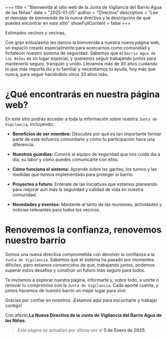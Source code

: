 +++
title = "Bienvenida al sitio web de la Junta de Vigilancia del Barrio Agua de las Niñas"
date = "2025-01-05"
author = "Directiva"
description = "Lee el mensaje de bienvenida de la nueva directiva y la descripción de qué puedes encontrar en este sitio"
showFullContent = false
+++

Estimados vecinos y vecinas,

Con gran entusiasmo les damos la bienvenida a nuestra nueva página web, un espacio creado especialmente para acercarnos como comunidad y fortalecer nuestro sistema de seguridad. Sabemos que el `barrio Agua de las Niñas` es un lugar especial, y queremos seguir trabajando juntos para mantenerlo seguro, tranquilo y unido. Llevamos más de 30 años cuidando lo que más importa (tú y tu familia) y necesitamos tu ayuda, hoy más que nunca, para seguir haciéndolo otros 30 años más.

# ¿Qué encontrarás en nuestra página web?

En este sitio podrás acceder a toda la información sobre nuestra `Junta de Vigilancia`, incluyendo:

- **Beneficios de ser miembro:** Descubre por qué es tan importante formar parte de este esfuerzo comunitario y cómo tu participación hace una diferencia.

- **Nuestros guardias:** Conoce al equipo de seguridad que nos cuida día a día, su labor y cómo puedes comunicarte con ellos.

- **Cómo funciona el sistema:** Aprende sobre las garitas, los turnos y las medidas que hemos implementado para proteger el barrio.

- **Proyectos a futuro:** Entérate de las iniciativas que estamos planeando para mejorar aún más la seguridad y calidad de vida en nuestra comunidad.

- **Novedades y eventos:** Mantente al tanto de las reuniones, actividades y noticias relevantes para todos los vecinos.

# Renovemos la confianza, renovemos nuestro barrio

Somos una nueva directiva comprometida con devolver la confianza a la `Junta de Vigilancia`. Sabemos que el sistema ha pasado por momentos difíciles, pero estamos convencidos de que, trabajando juntos, podemos superar estos desafíos y construir un futuro más seguro para todos.

Te invitamos a explorar nuestra página, informarte y, sobre todo, a unirte o renovar tu compromiso con la `Junta de Vigilancia`. Cada aporte cuenta, y juntos hacemos de nuestro barrio un mejor lugar para vivir.

Gracias por confiar en nosotros. ¡Estamos aquí para escucharte y trabajar contigo!

Con afecto,**La Nueva Directiva de la Junta de Vigilancia del Barrio Agua de las Niñas.**

> Esta página se actualizó por última vez el **5 de Enero de 2025**.